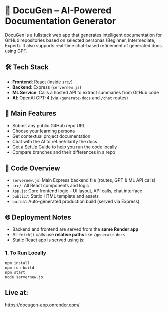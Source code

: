 # 📘 DocuGen – AI-Powered Documentation Generator

DocuGen is a fullstack web app that generates intelligent documentation for GitHub repositories based on selected personas (Beginner, Intermediate, Expert). It also supports real-time chat-based refinement of generated docs using GPT.

## 🛠 Tech Stack
- **Frontend**: React (inside `src/`)
- **Backend**: Express (`servernew.js`)
- **ML Service**: Calls a hosted API to extract summaries from GitHub code
- **AI**: OpenAI GPT-4 (via `/generate-docs` and `/chat` routes)

## 🚀 Main Features
- Submit any public GitHub repo URL
- Choose your learning persona
- Get contextual project documentation
- Chat with the AI to refine/clarify the docs
- Get a SetUp Guide to help you run the code locally
- Compare branches and their differences in a repo

## 📂 Code Overview
- `servernew.js`: Main Express backend file (routes, GPT & ML API calls)
- `src/`: All React components and logic
- `App.js`: Core frontend logic – UI layout, API calls, chat interface
- `public/`: Static HTML template and assets
- `build/`: Auto-generated production build (served via Express)

## 🌐 Deployment Notes
- Backend and frontend are served from the **same Render app**
- All `fetch()` calls use **relative paths** like `/generate-docs`
- Static React app is served using js:
### 1. To Run Locally

```bash
npm install
npm run build
npm start
node servernew.js
```
## Live at: 
https://docugen-app.onrender.com/
